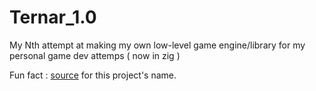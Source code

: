 # Ternar_1.0
My Nth attempt at making my own low-level game engine/library for my personal game dev attemps ( now in zig )

Fun fact : [source](https://www.youtube.com/watch?v=f1Svjcda-84) for this project's name.
